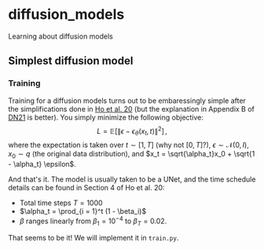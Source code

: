 # diffusion_models
Learning about diffusion models

## Simplest diffusion model

### Training
Training for a diffusion models turns out to be embaressingly simple after the simplifications done in [Ho et al. 20](https://arxiv.org/pdf/2006.11239.pdf) (but the explanation in Appendix B of [DN21](https://arxiv.org/pdf/2006.11239.pdf) is better). You simply minimize the following objective:
$$
L = \mathbb{E}[\lVert \epsilon - \epsilon_\theta(x_t, t)\rVert^2]\, ,
$$
where the expectation is taken over $t \sim [1, T]$ (why not $[0, T]$?), $\epsilon \sim \mathcal N (0, I)$, $x_0 \sim q$ (the original data distribution), and $x_t = \sqrt{\alpha_t}x_0 + \sqrt{1 - \alpha_t} \epsilon$.

And that's it. The model is usually taken to be a UNet, and the time schedule details can be found in Section 4 of Ho et al. 20:
- Total time steps $T = 1000$
- $\alpha_t = \prod_{i = 1}^t (1 - \beta_i)$
- $\beta$ ranges linearly from $\beta_1 = 10^{-4}$ to $\beta_T = 0.02$.

That seems to be it! We will implement it in `train.py`.